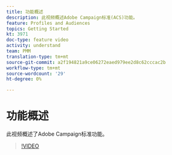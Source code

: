 ```yaml
---
title: 功能概述
description: 此视频概述Adobe Campaign标准(ACS)功能。
feature: Profiles and Audiences
topics: Getting Started
kt: 3971
doc-type: feature video
activity: understand
team: PMM
translation-type: tm+mt
source-git-commit: a2f194821a9ce06272eaed979ee2d8c62cccac2b
workflow-type: tm+mt
source-wordcount: '29'
ht-degree: 0%

---
```



# 功能概述

此视频概述了Adobe Campaign标准功能。

>[!VIDEO](https://video.tv.adobe.com/v/29430?quality=12)
